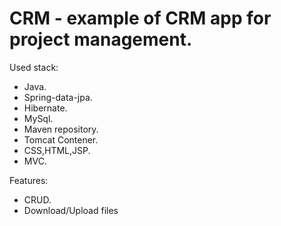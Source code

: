 # CRM - example of CRM app for project management. 
Used stack:
- Java.
- Spring-data-jpa.
- Hibernate.
- MySql.
- Maven repository.
- Tomcat Contener.
- CSS,HTML,JSP.
- MVC.

Features:
- CRUD.
- Download/Upload files
